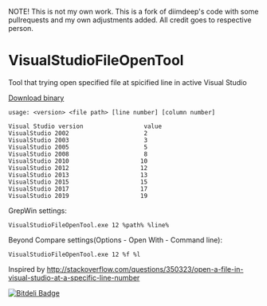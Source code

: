 NOTE! This is not my own work. This is a fork of diimdeep's code with some pullrequests and my own adjustments added.
All credit goes to respective person.


VisualStudioFileOpenTool
========================

Tool that trying open specified file at spicified line in active Visual Studio   


[Download binary](https://github.com/diimdeep/VisualStudioFileOpenTool/blob/master/VisualStudioFileOpenTool/bin/Release/VisualStudioFileOpenTool.exe)


	usage: <version> <file path> [line number] [column number]

	Visual Studio version                 value 
	VisualStudio 2002                     2 
	VisualStudio 2003                     3 
	VisualStudio 2005                     5 
	VisualStudio 2008                     8 
	VisualStudio 2010                    10 
	VisualStudio 2012                    12 
	VisualStudio 2013                    13 
	VisualStudio 2015                    15 
	VisualStudio 2017                    17 
	VisualStudio 2019                    19 


GrepWin settings:

	VisualStudioFileOpenTool.exe 12 %path% %line%
	
Beyond Compare settings(Options - Open With - Command line):
	
	VisualStudioFileOpenTool.exe 12 %f %l
	
Inspired by http://stackoverflow.com/questions/350323/open-a-file-in-visual-studio-at-a-specific-line-number


[![Bitdeli Badge](https://d2weczhvl823v0.cloudfront.net/diimdeep/VisualStudioFileOpenTool/trend.png)](https://bitdeli.com/free "Bitdeli Badge")

